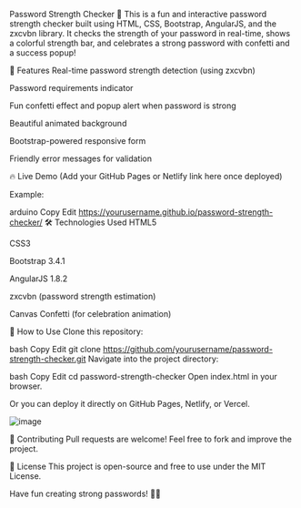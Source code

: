 Password Strength Checker 🚀
This is a fun and interactive password strength checker built using HTML, CSS, Bootstrap, AngularJS, and the zxcvbn library.
It checks the strength of your password in real-time, shows a colorful strength bar, and celebrates a strong password with confetti and a success popup!

🌟 Features
Real-time password strength detection (using zxcvbn)

Password requirements indicator

Fun confetti effect and popup alert when password is strong

Beautiful animated background

Bootstrap-powered responsive form

Friendly error messages for validation

🔥 Live Demo
(Add your GitHub Pages or Netlify link here once deployed)

Example:

arduino
Copy
Edit
https://yourusername.github.io/password-strength-checker/
🛠️ Technologies Used
HTML5

CSS3

Bootstrap 3.4.1

AngularJS 1.8.2

zxcvbn (password strength estimation)

Canvas Confetti (for celebration animation)

🚀 How to Use
Clone this repository:

bash
Copy
Edit
git clone https://github.com/yourusername/password-strength-checker.git
Navigate into the project directory:

bash
Copy
Edit
cd password-strength-checker
Open index.html in your browser.

Or you can deploy it directly on GitHub Pages, Netlify, or Vercel.

![image](https://github.com/user-attachments/assets/7ab96b0d-9017-4bc1-a348-4896773d90b1)


💬 Contributing
Pull requests are welcome! Feel free to fork and improve the project.

📜 License
This project is open-source and free to use under the MIT License.

Have fun creating strong passwords! 🚀🎉
